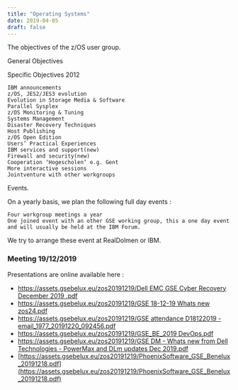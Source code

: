 ```yaml
---
title: "Operating Systems"
date: 2019-04-05
draft: false
---
```


The objectives of the z/OS user group.

General Objectives

 

Specific Objectives 2012

    IBM announcements
    z/OS, JES2/JES3 evolution
    Evolution in Storage Media & Software
    Parallel Sysplex
    z/OS Monitoring & Tuning
    Systems Management
    Disaster Recovery Techniques
    Host Publishing
    z/OS Open Edition
    Users’ Practical Experiences
    IBM services and support(new)
    Firewall and security(new)
    Cooperation ‘Hogescholen’ e.g. Gent
    More interactive sessions
    Jointventure with other workgroups
     

Events.

On a yearly basis, we plan the following full day events :

    Four workgroup meetings a year
    One joined event with an other GSE working group, this a one day event and will usually be held at the IBM Forum.

We try to arrange these event at RealDolmen or IBM.

### Meeting 19/12/2019

Presentations are online available here :

- [https://assets.gsebelux.eu/zos20191219/Dell EMC GSE Cyber Recovery December 2019 .pdf](https://assets.gsebelux.eu/zos20191219/Dell%20EMC%20GSE%20Cyber%20Recovery%20December%202019%20.pdf)
- [https://assets.gsebelux.eu/zos20191219/GSE 18-12-19 Whats new zos24.pdf](https://assets.gsebelux.eu/zos20191219/GSE%2018-12-19%20Whats%20new%20zos24.pdf)
- [https://assets.gsebelux.eu/zos20191219/GSE attendance D18122019 - email_1977_20191220_092456.pdf](https://assets.gsebelux.eu/zos20191219/GSE%20attendance%20D18122019%20-%20email_1977_20191220_092456.pdf)
- [https://assets.gsebelux.eu/zos20191219/GSE_BE_2019 DevOps.pdf](https://assets.gsebelux.eu/zos20191219/GSE_BE_2019%20DevOps.pdf)
- [https://assets.gsebelux.eu/zos20191219/GSE DM - Whats new from Dell Technologies - PowerMax and DLm updates Dec 2019.pdf](https://assets.gsebelux.eu/zos20191219/GSE%20DM%20-%20Whats%20new%20from%20Dell%20Technologies%20-%20PowerMax%20and%20DLm%20updates%20Dec%202019.pdf)
- [https://assets.gsebelux.eu/zos20191219/PhoenixSoftware_GSE_Benelux_20191218.pdf](https://assets.gsebelux.eu/zos20191219/PhoenixSoftware_GSE_Benelux_20191218.pdf)

